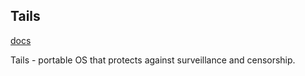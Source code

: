 Tails
-

[docs](https://tails.net/)

Tails - portable OS that protects against surveillance and censorship.
